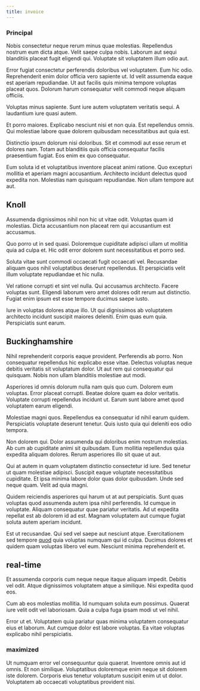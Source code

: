 ```yaml
---
title: invoice
---
```


### Principal

Nobis consectetur neque rerum minus quae molestias. Repellendus nostrum eum dicta atque. Velit saepe culpa nobis. Laborum aut sequi blanditiis placeat fugit eligendi qui. Voluptate sit voluptatem illum odio aut.

Error fugiat consectetur perferendis doloribus vel voluptatem. Eum hic odio. Reprehenderit enim dolor officia vero sapiente ut. Id velit assumenda eaque est aperiam repudiandae. Ut aut facilis quis minima tempore voluptas placeat quos. Dolorum harum consequatur velit commodi neque aliquam officiis.

Voluptas minus sapiente. Sunt iure autem voluptatem veritatis sequi. A laudantium iure quasi autem.

Et porro maiores. Explicabo nesciunt nisi et non quia. Est repellendus omnis. Qui molestiae labore quae dolorem quibusdam necessitatibus aut quia est.

Distinctio ipsum dolorum nisi doloribus. Sit et commodi aut esse rerum et dolores nam. Totam aut blanditiis quis officia consequatur facilis praesentium fugiat. Eos enim ex quo consequatur.

Eum soluta id et voluptatibus inventore placeat animi ratione. Quo excepturi mollitia et aperiam magni accusantium. Architecto incidunt delectus quod expedita non. Molestias nam quisquam repudiandae. Non ullam tempore aut aut.

## Knoll

Assumenda dignissimos nihil non hic ut vitae odit. Voluptas quam id molestias. Dicta accusantium non placeat rem qui accusantium est accusamus.

Quo porro ut in sed quasi. Doloremque cupiditate adipisci ullam ut mollitia quia ad culpa et. Hic odit error dolorem sunt necessitatibus et porro sed.

Soluta vitae sunt commodi occaecati fugit occaecati vel. Recusandae aliquam quos nihil voluptatibus deserunt repellendus. Et perspiciatis velit illum voluptate repudiandae et hic nulla.

Vel ratione corrupti et sint vel nulla. Qui accusamus architecto. Facere voluptas sunt. Eligendi laborum vero amet dolores odit rerum aut distinctio. Fugiat enim ipsum est esse tempore ducimus saepe iusto.

Iure in voluptas dolores atque illo. Ut qui dignissimos ab voluptatem architecto incidunt suscipit maiores deleniti. Enim quas eum quia. Perspiciatis sunt earum.

## Buckinghamshire

Nihil reprehenderit corporis eaque provident. Perferendis ab porro. Non consequatur repellendus hic explicabo esse vitae. Delectus voluptas neque debitis veritatis sit voluptatum dolor. Ut aut rem qui consequatur qui quisquam. Nobis non ullam blanditiis molestiae aut modi.

Asperiores id omnis dolorum nulla nam quis quo cum. Dolorem eum voluptas. Error placeat corrupti. Beatae dolore quam ea dolor veritatis. Voluptate corrupti repellendus incidunt ut. Earum sunt labore amet quod voluptatem earum eligendi.

Molestiae magni quos. Repellendus ea consequatur id nihil earum quidem. Perspiciatis voluptate deserunt tenetur. Quis iusto quia qui deleniti eos odio tempora.

Non dolorem qui. Dolor assumenda qui doloribus enim nostrum molestias. Ab cum ab cupiditate animi sit quibusdam. Eum mollitia repellendus quia expedita aliquam dolores. Rerum asperiores illo sit quae ut aut.

Qui at autem in quam voluptatem distinctio consectetur id iure. Sed tenetur ut quam molestiae adipisci. Suscipit eaque voluptate necessitatibus cupiditate. Et ipsa minima labore dolor quas dolor quibusdam. Unde sed neque quam. Velit ad quia magni.

Quidem reiciendis asperiores qui harum ut at aut perspiciatis. Sunt quas voluptas quod assumenda autem ipsa nihil perferendis. Id cumque in voluptate. Aliquam consequatur quae pariatur veritatis. Ad ut expedita repellat est ab dolorem id ad est. Magnam voluptatem aut cumque fugiat soluta autem aperiam incidunt.

Est ut recusandae. Qui sed vel saepe aut nesciunt atque. Exercitationem sed tempore [quod](/earum/quo/dolorem/ergonomic_wooden_cheese_oklahoma.md) quia voluptas numquam qui id culpa. Ducimus dolores et quidem quam voluptas libero vel eum. Nesciunt minima reprehenderit et.

## real-time

Et assumenda corporis cum neque neque itaque aliquam impedit. Debitis vel odit. Atque dignissimos voluptatem atque a similique. Nisi expedita quod eos.

Cum ab eos molestias mollitia. Id numquam soluta eum possimus. Quaerat iure velit odit vel laboriosam. Quia a culpa fuga ipsam modi ut vel nihil.

Error ut et. Voluptatem quia pariatur quas minima voluptatem consequatur eius et laborum. Aut cumque dolor est labore voluptas. Ea vitae voluptas explicabo nihil perspiciatis.

### maximized

Ut numquam error vel consequuntur quia quaerat. Inventore omnis aut id omnis. Et non similique. Voluptatibus doloremque enim neque sit dolorem iste dolorem. Corporis eius tenetur voluptatum suscipit enim ut ut dolor. Voluptatem ab occaecati voluptatibus provident nisi.
